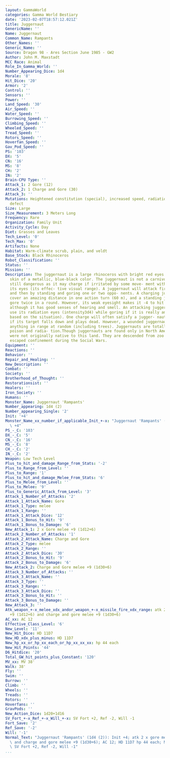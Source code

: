 ```yaml
---
layout: GammaWorld
categories: Gamma World Bestiary
date: '2023-02-07T18:57:12.021Z'
title: Juggernaut
GenericName: ''
Name: Juggernaut
Common_Name: Rampants
Other_Names: ''
Generic_Name: ''
Source: Dragon 98 - Ares Section June 1985 - GW2
Author: John M. Maxstadt
MCC Race: Animal
Role_In_Gamma_World: ''
Number_Appearing_Dice: 1d4
Morale: '8'
Hit_Dice: '20'
Armor: '2'
Control: ''
Sensors: ''
Power: ''
Land_Speed: '30'
Air_Speed: ''
Water_Speed: ''
Burrowing_Speed: ''
Climbing_Speed: ''
Wheeled_Speed: ''
Tread_Speed: ''
Rotors_Speed: ''
Hoverfan_Speed: ''
Gav_Pod_Speed: ''
PS: '103'
DX: '5'
CN: '16'
MS: '8'
CH: '2'
IN: '2'
Brain-CPU Type: ''
Attack_1: 2 Gore (12)
Attack_2: 1 Charge and Gore (30)
Attack_3: ''
Mutations: Heightened constitution (special), increased speed, radiation eyes, vision
  defect
Size: Large
Size_Measurement: 3 Meters Long
Frequency: Rare
Organization: Family Unit
Activity_Cycle: Day
Diet: Grasses and Leaves
Tech_Level: '0'
Tech_Max: '0'
Artifacts: None
Habitat: Warm-climate scrub, plain, and veldt
Base_Stock: Black Rhinoceros
Robot_Classification: ''
Status: ''
Mission: ''
Description: The juggernaut is a large rhinoceros with bright red eyes and armor-like
  skin of a metallic, blue-black color. The juggernaut is not a carnivore, but is
  still dangerous as it may charge if irritated by some move- ment within 100 m of
  its eyes (its effec- tive visual range). A juggernaut will attack first by charging,
  and then by standing and goring one or two oppo- nents. A charging juggernaut can
  cover an amazing distance in one action turn (60 m), and a standing juggernaut can
  gore twice in a round. However, its weak eyesight makes it -4 to hit at all times,
  although it has good senses of hearing and smell. An attacking jugger- naut will
  use its radiation eyes (intensity3d4) while goring if it is really angry (GMs option,
  based on the situation). One charge will often satisfy a jugger- naut, especially
  if its target falls down and plays dead. However, a wounded juggernaut will attack
  anything in range at random (including trees). Juggernauts are totally immune to
  poison and radia- tion.Though juggernauts are found only in North America, they
  were not originally native to this land. They are descended from zoo specimens that
  escaped confinement during the Social Wars.
Equipment: ''
Reactions: ''
Behavior: ''
Repair_and_Healing: ''
New_Description: ''
Combat: ''
Society: ''
Brotherhood_of_Thought: ''
Restorationsist: ''
Healers: ''
Iron_Society: ''
Humans: ''
Monster_Name: Juggernaut 'Rampants'
Number_appearing: 1d4 (2)
Number_appearing_Single: '2'
Init: '+4'
Monster_Name_xx_number_if_applicable_Init_+-x: "Juggernaut 'Rampants' (1d4 (2)): Init\
  \ +4"
PS_-_C: '103'
DX_-_C: '5'
CN_-_C: '16'
MS_-_C: '8'
CH_-_C: '2'
IN_-_C: '2'
Weapon: Low Tech Level
Plus_to_hit_and_damage_Range_from_Stats: '-2'
Plus_to_Range_from_Level: ''
Plus_to_Range: '1'
Plus_to_hit_and_damage_Melee_From_Stats: '6'
Plus_to_Melee_from_Level: ''
Plus_to_Melee: '9'
Plus_to_Generic_Attack_from_Level: '3'
Attack_1_Number_of_Attacks: '2'
Attack_1_Attack_Name: Gore
Attack_1_Type: melee
Attack_1_Range: ''
Attack_1_Attack_Dice: '12'
Attack_1_Bonus_to_Hit: '9'
Attack_1_Bonus_to_Damage: '6'
New_Attack_1: 2 x Gore melee +9 (1d12+6)
Attack_2_Number_of_Attacks: '1'
Attack_2_Attack_Name: Charge and Gore
Attack_2_Type: melee
Attack_2_Range: ''
Attack_2_Attack_Dice: '30'
Attack_2_Bonus_to_Hit: '9'
Attack_2_Bonus_to_Damage: '6'
New_Attack_2: Charge and Gore melee +9 (1d30+6)
Attack_3_Number_of_Attacks: ''
Attack_3_Attack_Name: ''
Attack_3_Type: ''
Attack_3_Range: ''
Attack_3_Attack_Dice: ''
Attack_3_Bonus_to_Hit: ''
Attack_3_Bonus_to_Damage: ''
New_Attack_3: ''
Atk_weapon_+-x_melee_xdx_andor_weapon_+-x_missile_fire_xdx_range: atk 2 x gore melee
  +9 (1d12+6) and charge and gore melee +9 (1d30+6)
AC_xx: AC 12
Effective_Class_Level: '6'
New_Level: '11'
New_Hit_Dice: HD 11D7
New_HD_xdx_plus_minus: HD 11D7
New_hp_xx_or_hp_xx_each_or_hp_xx_xx_xx: hp 44 each
New_Hit_Points: '44'
D6_Hitdice: '20'
Total_GW_hit_points_plus_Constant: '120'
MV_xx: MV 38'
Walk: 38'
Fly: ''
Swim: ''
Burrow: ''
Climb: ''
Wheels: ''
Treads: ''
Rotors: ''
Hoverfans: ''
GravPods: ''
New_Action_Dice: 1d20+1d16
SV_Fort_+-x_Ref_+-x_Will_+-x: SV Fort +2, Ref -2, Will -1
Fort_Save: '2'
Ref_Save: '-2'
Will: '-1'
Normal_Text: "Juggernaut 'Rampants' (1d4 (2)): Init +4; atk 2 x gore melee +9 (1d12+6)\
  \ and charge and gore melee +9 (1d30+6); AC 12; HD 11D7 hp 44 each; MV 38' ; 1d20+1d16;\
  \ SV Fort +2, Ref -2, Will -1"
...
```

